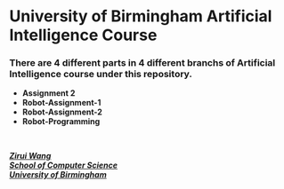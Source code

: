 # University of Birmingham Artificial Intelligence Course

### There are 4 different parts in 4 different branchs of Artificial Intelligence course under this repository.

* **Assignment 2**
* **Robot-Assignment-1**
* **Robot-Assignment-2**
* **Robot-Programming**

&nbsp;
&nbsp;

<u>***Zirui Wang***</u>  
<u>***School of Computer Science***</u>  
<u>***University of Birmingham***</u>
